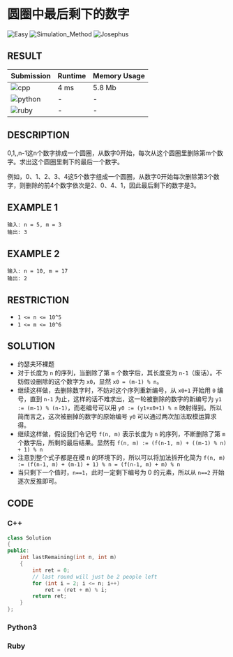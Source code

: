 # 圆圈中最后剩下的数字

![Easy](https://img.shields.io/badge/-Easy-5cb85c.svg) ![Simulation_Method](https://img.shields.io/badge/模拟法-Simulation_Method-009688.svg) ![Josephus](https://img.shields.io/badge/约瑟夫环-Josephus-009688.svg)

## RESULT

| Submission                                                  | Runtime | Memory Usage |
| ----------------------------------------------------------- | ------- | ------------ |
| ![cpp](https://img.shields.io/badge/cof40-cpp-f34b7d.svg)   | 4 ms    | 5.8 Mb       |
| ![python](https://img.shields.io/badge/cof40-py-3572A5.svg) | -       | -            |
| ![ruby](https://img.shields.io/badge/cof40-rb-701516.svg)   | -       | -            |

## DESCRIPTION

0,1,,n-1这n个数字排成一个圆圈，从数字0开始，每次从这个圆圈里删除第m个数字。求出这个圆圈里剩下的最后一个数字。

例如，0、1、2、3、4这5个数字组成一个圆圈，从数字0开始每次删除第3个数字，则删除的前4个数字依次是2、0、4、1，因此最后剩下的数字是3。

## EXAMPLE 1

```plain
输入: n = 5, m = 3
输出: 3
```

## EXAMPLE 2

```plain
输入: n = 10, m = 17
输出: 2
```

## RESTRICTION

* `1 <= n <= 10^5`
* `1 <= m <= 10^6`

## SOLUTION

* 约瑟夫环裸题
* 对于长度为 `n` 的序列，当删除了第 `m` 个数字后，其长度变为 `n-1`（废话）。不妨假设删除的这个数字为 `x0`，显然 `x0 = (m-1) % n`。
* 继续这样做，去删除数字时，不妨对这个序列重新编号，从 `x0+1` 开始用 `0` 编号，直到 `n-1` 为止，这样的话不难求出，这一轮被删除的数字的新编号为 `y1 := (m-1) % (n-1)`，而老编号可以用 `y0 := (y1+x0+1) % n` 映射得到。所以简而言之，这次被删掉的数字的原始编号 `y0` 可以通过两次加法取模运算求得。
* 继续这样做，假设我们令记号 `f(n, m)` 表示长度为 `n` 的序列，不断删除了第 `m` 个数字后，所剩的最后结果。显然有 `f(n, m) := (f(n-1, m) + ((m-1) % n) + 1) % n`
* 注意到整个式子都是在模 n 的环境下的，所以可以将加法拆开化简为 `f(n, m) := (f(n-1, m) + (m-1) + 1) % n = (f(n-1, m) + m) % n`
* 当只剩下一个值时，`n==1`，此时一定剩下编号为 0 的元素，所以从 `n==2` 开始逐次反推即可。

## CODE

### C++

```cpp
class Solution
{
public:
    int lastRemaining(int n, int m)
    {
        int ret = 0;
        // last round will just be 2 people left
        for (int i = 2; i <= n; i++)
            ret = (ret + m) % i;
        return ret;
    }
};
```

### Python3


### Ruby


